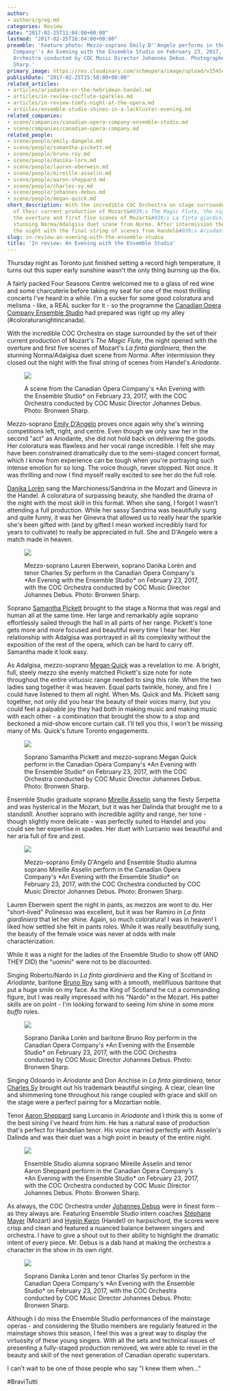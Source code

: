 ```yaml
---
author:
- authors/greg.md
categories: Review
date: "2017-02-25T11:04:00+00:00"
lastmod: "2017-02-25T16:04:00+00:00"
preamble: 'Feature photo: Mezzo-soprano Emily D''Angelo performs in the Canadian Opera
  Company''s An Evening with the Ensemble Studio on February 23, 2017, with the COC
  Orchestra conducted by COC Music Director Johannes Debus. Photographer: Bronwen
  Sharp.'
primary_image: https://res.cloudinary.com/schmopera/image/upload/v1545409169/media/webhook-uploads/1488021447615/2017-02-25---Square---Ensemble-BS-9979.jpg.jpg
publishDate: "2017-02-25T15:58:00+00:00"
related_articles:
- articles/ariodante-or-the-hebridean-handel.md
- articles/in-review-cocflute-sparkles.md
- articles/in-review-tsmfs-night-at-the-opera.md
- articles/ensemble-studio-shines-in-a-lackluster-evening.md
related_companies:
- scene/companies/canadian-opera-company-ensemble-studio.md
- scene/companies/canadian-opera-company.md
related_people:
- scene/people/emily-dangelo.md
- scene/people/samantha-pickett.md
- scene/people/bruno-roy.md
- scene/people/danika-lorn.md
- scene/people/lauren-eberwein.md
- scene/people/mireille-asselin.md
- scene/people/aaron-sheppard.md
- scene/people/charles-sy.md
- scene/people/johannes-debus.md
- scene/people/megan-quick.md
short_description: With the incredible COC Orchestra on stage surrounded by the set
  of their current production of Mozart&#039;s The Magic Flute, the night opened with
  the overture and first five scenes of Mozart&#039;s La finta giardiniera, then the
  stunning Norma/Adalgisa duet scene from Norma. After intermission they closed out
  the night with the final string of scenes from Handel&#039;s Ariodante.
slug: in-review-an-evening-with-the-ensemble-studio
title: 'In review: An Evening with the Ensemble Studio'
---
```


Thursday night as Toronto just finished setting a record high temperature, it turns out this super early sunshine wasn't the only thing burning up the 6ix.

A fairly packed Four Seasons Centre welcomed me to a glass of red wine and some charcuterie before taking my seat for one of the most thrilling concerts I've heard in a while. I'm a sucker for some good coloratura and melisma - like, a REAL sucker for it - so the programme the [Canadian Opera Company Ensemble Studio](/scene/companies/canadian-opera-company-ensemble-studio/) had prepared was right up my alley (#coloraturanightincanada).

With the incredible COC Orchestra on stage surrounded by the set of their current production of Mozart's *The Magic Flute*, the night opened with the overture and first five scenes of Mozart's *La finta giardiniera*, then the stunning Norma/Adalgisa duet scene from *Norma*. After intermission they closed out the night with the final string of scenes from Handel's *Ariodante*.

<figure data-type="image">

![](https://res.cloudinary.com/schmopera/image/upload/v1545409169/media/webhook-uploads/1488023352048/2017-02-25---Ensemble-BS-9972.jpg.jpg)
<figcaption>A scene from the Canadian Opera Company's *An Evening with the Ensemble Studio* on February 23, 2017, with the COC Orchestra conducted by COC Music Director Johannes Debus. Photo: Bronwen Sharp.</figcaption>
</figure>

Mezzo-soprano [Emily D'Angelo](/scene/people/emily-dangelo/) proves once again why she's winning competitions left, right, and centre. Even though we only saw her in the second "act" as Ariodante, she did not hold back on delivering the goods. Her coloratura was flawless and her vocal range incredible. I felt she may have been constrained dramatically due to the semi-staged concert format, which I know from experience can be tough when you're portraying such intense emotion for so long. The voice though, never stopped. Not once. It was thrilling and now I find myself really excited to see her do the full role.

[Danika Lorèn](/scene/people/danika-loren/) sang the Marchioness/Sandrina in the Mozart and Ginevra in the Handel. A coloratura of surpassing beauty, she handled the drama of the night with the most skill in this format. When she sang, I forgot I wasn't attending a full production. While her sassy Sandrina was beautifully sung and quite funny, it was her Ginevra that allowed us to really hear the sparkle she's been gifted with (and by gifted I mean worked incredibly hard for years to cultivate) to really be appreciated in full. She and D'Angelo were a match made in heaven.

<figure data-type="image">

![](https://res.cloudinary.com/schmopera/image/upload/v1545409169/media/webhook-uploads/1488023383720/2017-02-25---Ensemble-BS-9287.jpg.jpg)
<figcaption>Mezzo-soprano Lauren Eberwein, soprano Danika Lorèn and tenor Charles Sy perform in the Canadian Opera Company's *An Evening with the Ensemble Studio* on February 23, 2017, with the COC Orchestra conducted by COC Music Director Johannes Debus. Photo: Bronwen Sharp.</figcaption>
</figure>

Soprano [Samantha Pickett](/scene/people/samantha-pickett/) brought to the stage a Norma that was regal and human all at the same time. Her large and remarkably agile soprano effortlessly sailed through the hall in all parts of her range. Pickett's tone gets more and more focused and beautiful every time I hear her. Her relationship with Adalgisa was portrayed in all its complexity without the exposition of the rest of the opera, which can be hard to carry off. Samantha made it look easy.

As Adalgisa, mezzo-soprano [Megan Quick](/scene/people/megan-quick/) was a revelation to me. A bright, full, steely mezzo she evenly matched Pickett's size note for note throughout the entire virtuosic range needed to sing this role. When the two ladies sang together it was heaven. Equal parts twinkle, honey, and fire I could have listened to them all night.  When Ms. Quick and Ms. Pickett sang together, not only did you hear the beauty of their voices marry, but you could feel a palpable joy they had both in making music and making music with each other - a combination that brought the show to a stop and beckoned a mid-show encore curtain call. I'll tell you this, I won't be missing many of Ms. Quick's future Toronto engagements.

<figure data-type="image">

![](https://res.cloudinary.com/schmopera/image/upload/v1545409169/media/webhook-uploads/1488023405615/2017-02-25---Ensemble-BS-9848.jpg.jpg)
<figcaption>Soprano Samantha Pickett and mezzo-soprano Megan Quick perform in the Canadian Opera Company's *An Evening with the Ensemble Studio* on February 23, 2017, with the COC Orchestra conducted by COC Music Director Johannes Debus. Photo: Bronwen Sharp.</figcaption>
</figure>

Ensemble Studio graduate soprano [Mireille Asselin](/scene/people/mireille-asselin/) sang the fiesty Serpetta and was hysterical in the Mozart, but it was her Dalinda that brought me to a standstill. Another soprano with incredible agility and range, her tone - though slightly more delicate - was perfectly suited to Handel and you could see her expertise in spades. Her duet with Lurcanio was beautiful and her aria full of fire and zest.

<figure data-type="image">

![](https://res.cloudinary.com/schmopera/image/upload/v1545409169/media/webhook-uploads/1488023444204/2017-02-25---Ensemble-BS-0326.jpg.jpg)
<figcaption>Mezzo-soprano Emily D'Angelo and Ensemble Studio alumna soprano Mireille Asselin perform in the Canadian Opera Company's *An Evening with the Ensemble Studio* on February 23, 2017, with the COC Orchestra conducted by COC Music Director Johannes Debus. Photo: Bronwen Sharp.</figcaption>
</figure>

Lauren Eberwein spent the night in pants, as mezzos are wont to do. Her "short-lived" Polinesso was excellent, but it was her Ramiro in *La finta giardiniera* that let her shine. Again, so much coloratura! I was in heaven! I liked how settled she felt in pants roles. While it was really beautifully sung, the beauty of the female voice was never at odds with male characterization.

While it was a night for the ladies of the Ensemble Studio to show off (AND THEY DID) the "uomini" were not to be discounted.

Singing Roberto/Nardo in *La finta giardiniera* and the King of Scotland in *Ariodante*, baritone [Bruno Roy](/scene/people/bruno-roy/) sang with a smooth, mellifluous baritone that put a huge smile on my face. As the King of Scotland he cut a commanding figure, but I was really impressed with his "Nardo" in the Mozart. His patter skills are on point - I'm looking forward to seeing him shine in some more *buffo* roles. 

<figure data-type="image">

![](https://res.cloudinary.com/schmopera/image/upload/v1545409169/media/webhook-uploads/1488023547768/2017-02-25---Ensemble-BS-0192.jpg.jpg)
<figcaption>Soprano Danika Lorèn and baritone Bruno Roy perform in the Canadian Opera Company's *An Evening with the Ensemble Studio* on February 23, 2017, with the COC Orchestra conducted by COC Music Director Johannes Debus. Photo: Bronwen Sharp.</figcaption>
</figure>

Singing Odoardo in *Ariodante* and Don Anchise in *La finta giardiniera*, tenor [Charles Sy](/scene/people/charles-sy/) brought out his trademark beautiful singing. A clear, clean line and shimmering tone throughout his range coupled with grace and skill on the stage were a perfect pairing for a Mozartian noble. 

Tenor [Aaron Sheppard](/scene/peope/aaron-sheppard/) sang Lurcanio in *Ariodante* and I think this is some of the best sining I've heard from him. He has a natural ease of production that's perfect for Handelian tenor. His voice married perfectly with Asselin's Dalinda and was their duet was a high point in beauty of the entire night. 

<figure data-type="image">

![](https://res.cloudinary.com/schmopera/image/upload/v1545409169/media/webhook-uploads/1488023564843/2017-02-25---Ensemble-BS-0420.jpg.jpg)
<figcaption>Ensemble Studio alumna soprano Mireille Asselin and tenor Aaron Sheppard perform in the Canadian Opera Company's *An Evening with the Ensemble Studio* on February 23, 2017, with the COC Orchestra conducted by COC Music Director Johannes Debus. Photo: Bronwen Sharp.</figcaption>
</figure>

As always, the COC Orchestra under [Johannes Debus](/scene/people/johannes-debus/) were in finest form - as they always are. Featuring Ensemble Studio intern coaches [Stéphane Mayer](/scene/people/stephane-mayer/) (Mozart) and [Hyejin Kwon](/scene/people/hyejin-kwon/) (Handel) on harpsichord, the scores were crisp and clean and featured a nuanced balance between singers and orchestra. I have to give a shout out to their ability to highlight the dramatic intent of every piece. Mr. Debus is a dab hand at making the orchestra a character in the show in its own right. 

<figure data-type="image">

![](https://res.cloudinary.com/schmopera/image/upload/v1545409169/media/webhook-uploads/1488023601984/2017-02-25---Ensemble-BS-9484.jpg.jpg)
<figcaption>Soprano Danika Lorèn and tenor Charles Sy perform in the Canadian Opera Company's *An Evening with the Ensemble Studio* on February 23, 2017, with the COC Orchestra conducted by COC Music Director Johannes Debus. Photo: Bronwen Sharp.</figcaption>
</figure>

Although I do miss the Ensemble Studio performances of the mainstage operas - and considering the Studio members are regularly featured in the mainstage shows this season, I feel this was a great way to display the virtuosity of these young singers. With all the sets and technical issues of presenting a fully-staged production removed, we were able to revel in the beauty and skill of the next generation of Canadian operatic superstars. 

I can't wait to be one of those people who say "I knew them when..."

\#BraviTutti

 
